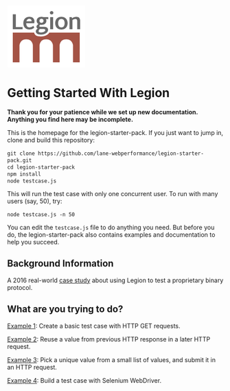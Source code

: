 
![Legion Logo (Red)](./logo-red.png "Legion Framework")

Getting Started With Legion
===========================

**Thank you for your patience while we set up new documentation. Anything you
find here may be incomplete.**

This is the homepage for the legion-starter-pack. If you just want to jump in,
clone and build this repository:

	git clone https://github.com/lane-webperformance/legion-starter-pack.git
	cd legion-starter-pack
	npm install
	node testcase.js

This will run the test case with only one concurrent user. To run with many
users (say, 50), try:

	node testcase.js -n 50

You can edit the `testcase.js` file to do anything you need. But before you do,
the legion-starter-pack also contains examples and documentation to help you
succeed.

Background Information
----------------------

A 2016 real-world [case study](./case_study.md) about using Legion to test a
proprietary binary protocol.

What are you trying to do?
--------------------------

[Example 1](./generated/001_simple.js.html): Create a basic test case with HTTP GET requests.

[Example 2](./generated/002_ticket.js.html): Reuse a value from previous HTTP response in a later HTTP request.

[Example 3](./generated/003_login_dataset.js.html): Pick a unique value from a small list of values, and submit it in an HTTP request.

[Example 4](./generated/004_selenium_webdriver.js.html): Build a test case with Selenium WebDriver.


